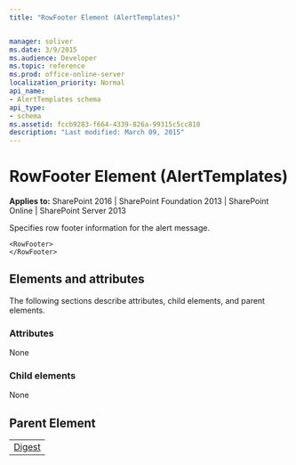 ```yaml
---
title: "RowFooter Element (AlertTemplates)"


manager: soliver
ms.date: 3/9/2015
ms.audience: Developer
ms.topic: reference
ms.prod: office-online-server
localization_priority: Normal
api_name:
- AlertTemplates schema
api_type:
- schema
ms.assetid: fccb9283-f664-4339-826a-99315c5cc810
description: "Last modified: March 09, 2015"
---
```


# RowFooter Element (AlertTemplates)

 
  
 **Applies to:** SharePoint 2016 | SharePoint Foundation 2013 | SharePoint Online | SharePoint Server 2013
  
Specifies row footer information for the alert message.
  
```
<RowFooter>
</RowFooter>
```

## Elements and attributes

The following sections describe attributes, child elements, and parent elements.

### Attributes

None
  
### Child elements

None
  
## Parent Element

||
|:-----|
|[Digest](digest-element-alerttemplates.md)|
   

